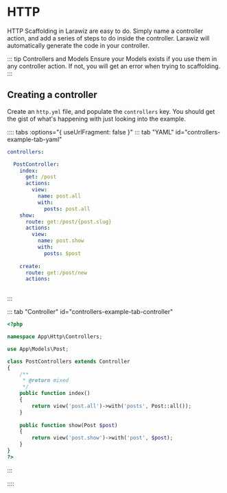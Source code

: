 # HTTP

HTTP Scaffolding in Larawiz are easy to do. Simply name a controller action, and add a series of steps to do inside the controller. Larawiz will automatically generate the code in your controller.

::: tip Controllers and Models
Ensure your Models exists if you use them in any controller action. If not, you will get an error when trying to scaffolding.  
:::

## Creating a controller

Create an `http.yml` file, and populate the `controllers` key. You should get the gist of what's happening with just looking into the example.


:::: tabs :options="{ useUrlFragment: false }"
::: tab "YAML" id="controllers-example-tab-yaml"
```yaml
controllers:

  PostController:
    index:
      get: /post
      actions:
        view:
          name: post.all
          with:
            posts: post.all
    show:
      route: get:/post/{post.slug}
      actions:
        view:
          name: post.show
          with:
            posts: $post
    
    create:
      route: get:/post/new 
      actions:
        
``` 
:::

::: tab "Controller" id="controllers-example-tab-controller"
```php
<?php

namespace App\Http\Controllers;

use App\Models\Post;

class PostControllers extends Controller
{
    /**
     * @return mixed
     */
    public function index()
    {
        return view('post.all')->with('posts', Post::all());
    }
    
    public function show(Post $post)
    {
        return view('post.show')->with('post', $post);
    }
}
?>
``` 
:::


::::